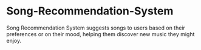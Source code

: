 # Song-Recommendation-System
Song Recommendation System suggests songs to users based on their preferences or on their mood, helping them discover new music they might enjoy.
